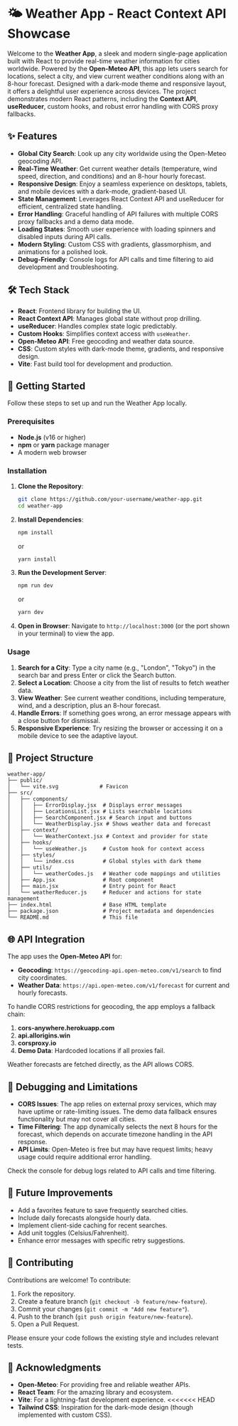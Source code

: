 # 🌤️ Weather App - React Context API Showcase

Welcome to the **Weather App**, a sleek and modern single-page application built with React to provide real-time weather information for cities worldwide. Powered by the **Open-Meteo API**, this app lets users search for locations, select a city, and view current weather conditions along with an 8-hour forecast. Designed with a dark-mode theme and responsive layout, it offers a delightful user experience across devices. The project demonstrates modern React patterns, including the **Context API**, **useReducer**, custom hooks, and robust error handling with CORS proxy fallbacks.

## ✨ Features

- **Global City Search**: Look up any city worldwide using the Open-Meteo geocoding API.
- **Real-Time Weather**: Get current weather details (temperature, wind speed, direction, and conditions) and an 8-hour hourly forecast.
- **Responsive Design**: Enjoy a seamless experience on desktops, tablets, and mobile devices with a dark-mode, gradient-based UI.
- **State Management**: Leverages React Context API and useReducer for efficient, centralized state handling.
- **Error Handling**: Graceful handling of API failures with multiple CORS proxy fallbacks and a demo data mode.
- **Loading States**: Smooth user experience with loading spinners and disabled inputs during API calls.
- **Modern Styling**: Custom CSS with gradients, glassmorphism, and animations for a polished look.
- **Debug-Friendly**: Console logs for API calls and time filtering to aid development and troubleshooting.

## 🛠️ Tech Stack

- **React**: Frontend library for building the UI.
- **React Context API**: Manages global state without prop drilling.
- **useReducer**: Handles complex state logic predictably.
- **Custom Hooks**: Simplifies context access with `useWeather`.
- **Open-Meteo API**: Free geocoding and weather data source.
- **CSS**: Custom styles with dark-mode theme, gradients, and responsive design.
- **Vite**: Fast build tool for development and production.

## 🚀 Getting Started

Follow these steps to set up and run the Weather App locally.

### Prerequisites

- **Node.js** (v16 or higher)
- **npm** or **yarn** package manager
- A modern web browser

### Installation

1. **Clone the Repository**:
   ```bash
   git clone https://github.com/your-username/weather-app.git
   cd weather-app
   ```

2. **Install Dependencies**:
   ```bash
   npm install
   ```
   or
   ```bash
   yarn install
   ```

3. **Run the Development Server**:
   ```bash
   npm run dev
   ```
   or
   ```bash
   yarn dev
   ```

4. **Open in Browser**:
   Navigate to `http://localhost:3000` (or the port shown in your terminal) to view the app.

### Usage

1. **Search for a City**: Type a city name (e.g., "London", "Tokyo") in the search bar and press Enter or click the Search button.
2. **Select a Location**: Choose a city from the list of results to fetch weather data.
3. **View Weather**: See current weather conditions, including temperature, wind, and a description, plus an 8-hour forecast.
4. **Handle Errors**: If something goes wrong, an error message appears with a close button for dismissal.
5. **Responsive Experience**: Try resizing the browser or accessing it on a mobile device to see the adaptive layout.

## 📂 Project Structure

```plaintext
weather-app/
├── public/
│   └── vite.svg             # Favicon
├── src/
│   ├── components/
│   │   ├── ErrorDisplay.jsx  # Displays error messages
│   │   ├── LocationsList.jsx # Lists searchable locations
│   │   ├── SearchComponent.jsx # Search input and buttons
│   │   └── WeatherDisplay.jsx # Shows weather data and forecast
│   ├── context/
│   │   └── WeatherContext.jsx # Context and provider for state
│   ├── hooks/
│   │   └── useWeather.js     # Custom hook for context access
│   ├── styles/
│   │   └── index.css         # Global styles with dark theme
│   ├── utils/
│   │   └── weatherCodes.js   # Weather code mappings and utilities
│   ├── App.jsx               # Root component
│   ├── main.jsx              # Entry point for React
│   └── weatherReducer.js     # Reducer and actions for state management
├── index.html                # Base HTML template
├── package.json              # Project metadata and dependencies
└── README.md                 # This file
```

## 🌐 API Integration

The app uses the **Open-Meteo API** for:
- **Geocoding**: `https://geocoding-api.open-meteo.com/v1/search` to find city coordinates.
- **Weather Data**: `https://api.open-meteo.com/v1/forecast` for current and hourly forecasts.

To handle CORS restrictions for geocoding, the app employs a fallback chain:
1. **cors-anywhere.herokuapp.com**
2. **api.allorigins.win**
3. **corsproxy.io**
4. **Demo Data**: Hardcoded locations if all proxies fail.

Weather forecasts are fetched directly, as the API allows CORS.


## 🐛 Debugging and Limitations

- **CORS Issues**: The app relies on external proxy services, which may have uptime or rate-limiting issues. The demo data fallback ensures functionality but may not cover all cities.
- **Time Filtering**: The app dynamically selects the next 8 hours for the forecast, which depends on accurate timezone handling in the API response.
- **API Limits**: Open-Meteo is free but may have request limits; heavy usage could require additional error handling.

Check the console for debug logs related to API calls and time filtering.

## 🔧 Future Improvements

- Add a favorites feature to save frequently searched cities.
- Include daily forecasts alongside hourly data.
- Implement client-side caching for recent searches.
- Add unit toggles (Celsius/Fahrenheit).
- Enhance error messages with specific retry suggestions.

## 🤝 Contributing

Contributions are welcome! To contribute:

1. Fork the repository.
2. Create a feature branch (`git checkout -b feature/new-feature`).
3. Commit your changes (`git commit -m "Add new feature"`).
4. Push to the branch (`git push origin feature/new-feature`).
5. Open a Pull Request.

Please ensure your code follows the existing style and includes relevant tests.


## 🙏 Acknowledgments

- **Open-Meteo**: For providing free and reliable weather APIs.
- **React Team**: For the amazing library and ecosystem.
- **Vite**: For a lightning-fast development experience.
<<<<<<< HEAD
- **Tailwind CSS**: Inspiration for the dark-mode design (though implemented with custom CSS).

